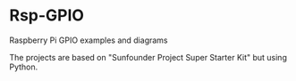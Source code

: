Rsp-GPIO
========

Raspberry Pi GPIO examples and diagrams

The projects are based on "Sunfounder Project Super Starter Kit" but using Python.
